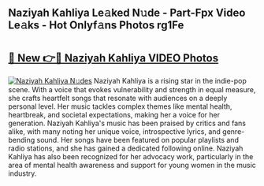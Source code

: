 ## Naziyah Kahliya Le𝚊ked N𝚞de - Part-Fpx Video Le𝚊ks - Hot Onlyf𝚊ns Photos rg1Fe

# <h2><a href="http://ac2082.deff.icu/?id=Naziyah+Kahliya">🔗 New 👉🔴 Naziyah Kahliya VIDEO Photos</a></h2>

[![Naziyah Kahliya N𝚞des](https://i.imgur.com/rIISA9y.gif)](http://ac2082.deff.icu/?id=Naziyah+Kahliya)
Naziyah Kahliya is a rising star in the indie-pop scene. With a voice that evokes vulnerability and strength in equal measure, she crafts heartfelt songs that resonate with audiences on a deeply personal level. Her music tackles complex themes like mental health, heartbreak, and societal expectations, making her a voice for her generation. Naziyah Kahliya's music has been praised by critics and fans alike, with many noting her unique voice, introspective lyrics, and genre-bending sound. Her songs have been featured on popular playlists and radio stations, and she has gained a dedicated following online. Naziyah Kahliya has also been recognized for her advocacy work, particularly in the area of mental health awareness and support for young women in the music industry.
